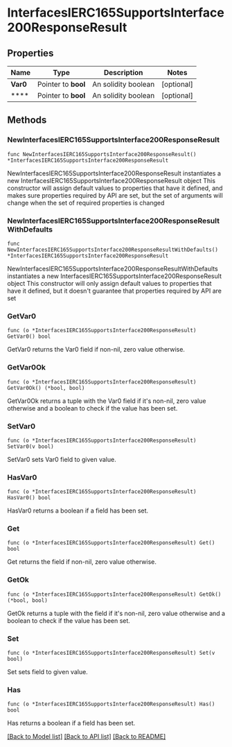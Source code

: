 # InterfacesIERC165SupportsInterface200ResponseResult

## Properties

Name | Type | Description | Notes
------------ | ------------- | ------------- | -------------
**Var0** | Pointer to **bool** | An solidity boolean | [optional] 
**** | Pointer to **bool** | An solidity boolean | [optional] 

## Methods

### NewInterfacesIERC165SupportsInterface200ResponseResult

`func NewInterfacesIERC165SupportsInterface200ResponseResult() *InterfacesIERC165SupportsInterface200ResponseResult`

NewInterfacesIERC165SupportsInterface200ResponseResult instantiates a new InterfacesIERC165SupportsInterface200ResponseResult object
This constructor will assign default values to properties that have it defined,
and makes sure properties required by API are set, but the set of arguments
will change when the set of required properties is changed

### NewInterfacesIERC165SupportsInterface200ResponseResultWithDefaults

`func NewInterfacesIERC165SupportsInterface200ResponseResultWithDefaults() *InterfacesIERC165SupportsInterface200ResponseResult`

NewInterfacesIERC165SupportsInterface200ResponseResultWithDefaults instantiates a new InterfacesIERC165SupportsInterface200ResponseResult object
This constructor will only assign default values to properties that have it defined,
but it doesn't guarantee that properties required by API are set

### GetVar0

`func (o *InterfacesIERC165SupportsInterface200ResponseResult) GetVar0() bool`

GetVar0 returns the Var0 field if non-nil, zero value otherwise.

### GetVar0Ok

`func (o *InterfacesIERC165SupportsInterface200ResponseResult) GetVar0Ok() (*bool, bool)`

GetVar0Ok returns a tuple with the Var0 field if it's non-nil, zero value otherwise
and a boolean to check if the value has been set.

### SetVar0

`func (o *InterfacesIERC165SupportsInterface200ResponseResult) SetVar0(v bool)`

SetVar0 sets Var0 field to given value.

### HasVar0

`func (o *InterfacesIERC165SupportsInterface200ResponseResult) HasVar0() bool`

HasVar0 returns a boolean if a field has been set.

### Get

`func (o *InterfacesIERC165SupportsInterface200ResponseResult) Get() bool`

Get returns the  field if non-nil, zero value otherwise.

### GetOk

`func (o *InterfacesIERC165SupportsInterface200ResponseResult) GetOk() (*bool, bool)`

GetOk returns a tuple with the  field if it's non-nil, zero value otherwise
and a boolean to check if the value has been set.

### Set

`func (o *InterfacesIERC165SupportsInterface200ResponseResult) Set(v bool)`

Set sets  field to given value.

### Has

`func (o *InterfacesIERC165SupportsInterface200ResponseResult) Has() bool`

Has returns a boolean if a field has been set.


[[Back to Model list]](../README.md#documentation-for-models) [[Back to API list]](../README.md#documentation-for-api-endpoints) [[Back to README]](../README.md)


